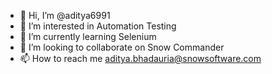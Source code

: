 - 👋 Hi, I’m @aditya6991
- 👀 I’m interested in Automation Testing
- 🌱 I’m currently learning Selenium
- 💞️ I’m looking to collaborate on Snow Commander
- 📫 How to reach me aditya.bhadauria@snowsoftware.com

<!---
aditya6991/aditya6991 is a ✨ special ✨ repository because its `README.md` (this file) appears on your GitHub profile.
You can click the Preview link to take a look at your changes.
--->
